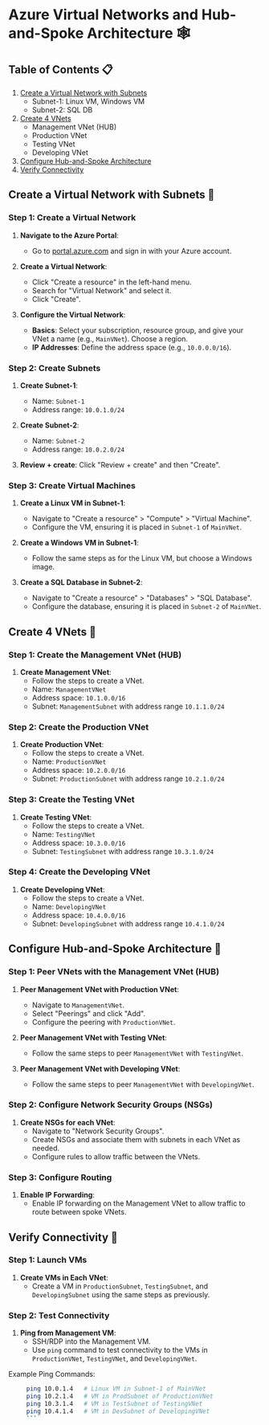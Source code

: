 # Azure Virtual Networks and Hub-and-Spoke Architecture 🕸️

## Table of Contents 📋
1. [Create a Virtual Network with Subnets](#create-a-virtual-network-with-subnets)
   - Subnet-1: Linux VM, Windows VM
   - Subnet-2: SQL DB
2. [Create 4 VNets](#create-4-vnets)
   - Management VNet (HUB)
   - Production VNet
   - Testing VNet
   - Developing VNet
3. [Configure Hub-and-Spoke Architecture](#configure-hub-and-spoke-architecture)
4. [Verify Connectivity](#verify-connectivity)

## Create a Virtual Network with Subnets 🛜

### Step 1: Create a Virtual Network
1. **Navigate to the Azure Portal**:
   - Go to [portal.azure.com](https://portal.azure.com/) and sign in with your Azure account.

2. **Create a Virtual Network**:
   - Click "Create a resource" in the left-hand menu.
   - Search for "Virtual Network" and select it.
   - Click "Create".

3. **Configure the Virtual Network**:
   - **Basics**: Select your subscription, resource group, and give your VNet a name (e.g., `MainVNet`). Choose a region.
   - **IP Addresses**: Define the address space (e.g., `10.0.0.0/16`).

### Step 2: Create Subnets
1. **Create Subnet-1**:
   - Name: `Subnet-1`
   - Address range: `10.0.1.0/24`

2. **Create Subnet-2**:
   - Name: `Subnet-2`
   - Address range: `10.0.2.0/24`

3. **Review + create**: Click "Review + create" and then "Create".

### Step 3: Create Virtual Machines
1. **Create a Linux VM in Subnet-1**:
   - Navigate to "Create a resource" > "Compute" > "Virtual Machine".
   - Configure the VM, ensuring it is placed in `Subnet-1` of `MainVNet`.
   
2. **Create a Windows VM in Subnet-1**:
   - Follow the same steps as for the Linux VM, but choose a Windows image.

3. **Create a SQL Database in Subnet-2**:
   - Navigate to "Create a resource" > "Databases" > "SQL Database".
   - Configure the database, ensuring it is placed in `Subnet-2` of `MainVNet`.

## Create 4 VNets 🔗

### Step 1: Create the Management VNet (HUB)
1. **Create Management VNet**:
   - Follow the steps to create a VNet.
   - Name: `ManagementVNet`
   - Address space: `10.1.0.0/16`
   - Subnet: `ManagementSubnet` with address range `10.1.1.0/24`

### Step 2: Create the Production VNet
1. **Create Production VNet**:
   - Follow the steps to create a VNet.
   - Name: `ProductionVNet`
   - Address space: `10.2.0.0/16`
   - Subnet: `ProductionSubnet` with address range `10.2.1.0/24`

### Step 3: Create the Testing VNet
1. **Create Testing VNet**:
   - Follow the steps to create a VNet.
   - Name: `TestingVNet`
   - Address space: `10.3.0.0/16`
   - Subnet: `TestingSubnet` with address range `10.3.1.0/24`

### Step 4: Create the Developing VNet
1. **Create Developing VNet**:
   - Follow the steps to create a VNet.
   - Name: `DevelopingVNet`
   - Address space: `10.4.0.0/16`
   - Subnet: `DevelopingSubnet` with address range `10.4.1.0/24`

## Configure Hub-and-Spoke Architecture 🛞

### Step 1: Peer VNets with the Management VNet (HUB)
1. **Peer Management VNet with Production VNet**:
   - Navigate to `ManagementVNet`.
   - Select "Peerings" and click "Add".
   - Configure the peering with `ProductionVNet`.

2. **Peer Management VNet with Testing VNet**:
   - Follow the same steps to peer `ManagementVNet` with `TestingVNet`.

3. **Peer Management VNet with Developing VNet**:
   - Follow the same steps to peer `ManagementVNet` with `DevelopingVNet`.

### Step 2: Configure Network Security Groups (NSGs)
1. **Create NSGs for each VNet**:
   - Navigate to "Network Security Groups".
   - Create NSGs and associate them with subnets in each VNet as needed.
   - Configure rules to allow traffic between the VNets.

### Step 3: Configure Routing
1. **Enable IP Forwarding**:
   - Enable IP forwarding on the Management VNet to allow traffic to route between spoke VNets.

## Verify Connectivity 🏢

### Step 1: Launch VMs
1. **Create VMs in Each VNet**:
   - Create a VM in `ProductionSubnet`, `TestingSubnet`, and `DevelopingSubnet` using the same steps as previously.

### Step 2: Test Connectivity
1. **Ping from Management VM**:
   - SSH/RDP into the Management VM.
   - Use `ping` command to test connectivity to the VMs in `ProductionVNet`, `TestingVNet`, and `DevelopingVNet`.

Example Ping Commands:
```sh
     ping 10.0.1.4   # Linux VM in Subnet-1 of MainVNet
     ping 10.2.1.4   # VM in ProdSubnet of ProductionVNet
     ping 10.3.1.4   # VM in TestSubnet of TestingVNet
     ping 10.4.1.4   # VM in DevSubnet of DevelopingVNet
     ```
